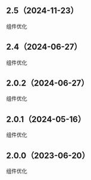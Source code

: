 ## 2.5（2024-11-23）
组件优化
## 2.4（2024-06-27）
组件优化
## 2.0.2（2024-06-27）
组件优化
## 2.0.1（2024-05-16）
组件优化
## 2.0.0（2023-06-20）
组件优化
